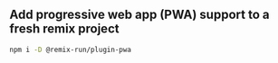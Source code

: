 ## Add progressive web app (PWA) support to a fresh remix project

```zsh
npm i -D @remix-run/plugin-pwa
```